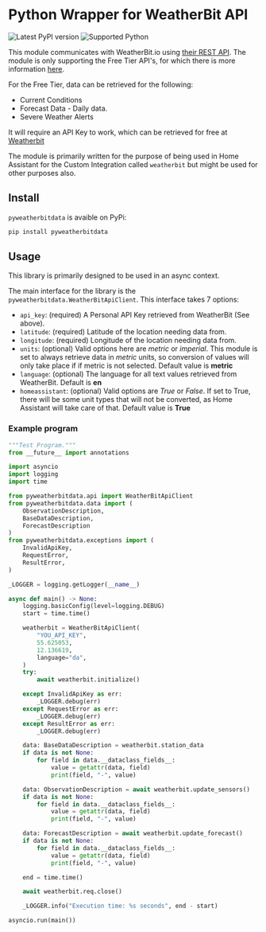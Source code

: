 
# Python Wrapper for WeatherBit API

![Latest PyPI version](https://img.shields.io/pypi/v/pyweatherbitdata) ![Supported Python](https://img.shields.io/pypi/pyversions/pyweatherbitdata)

This module communicates with WeatherBit.io using [their REST API](https://www.weatherbit.io/api). The module is only supporting the Free Tier API's, for which there is more information [here](https://www.weatherbit.io/pricing).

For the Free Tier, data can be retrieved for the following:

* Current Conditions
* Forecast Data - Daily data.
* Severe Weather Alerts

It will require an API Key to work, which can be retrieved for free at [Weatherbit](https://www.weatherbit.io/account/create)

The module is primarily written for the purpose of being used in Home Assistant for the Custom Integration called `weatherbit` but might be used for other purposes also.

## Install

`pyweatherbitdata` is avaible on PyPi:

```bash
pip install pyweatherbitdata
```

## Usage

This library is primarily designed to be used in an async context.

The main interface for the library is the `pyweatherbitdata.WeatherBitApiClient`. This interface takes 7 options:

* `api_key`: (required) A Personal API Key retrieved from WeatherBit (See above).
* `latitude`: (required) Latitude of the location needing data from.
* `longitude`: (required) Longitude of the location needing data from.
* `units`: (optional) Valid options here are *metric* or *imperial*. This module is set to always retrieve data in *metric* units, so conversion of values will only take place if if metric is not selected. Default value is **metric**
* `language`: (optional) The language for all text values retrieved from WeatherBit. Default is **en**
* `homeassistant`: (optional) Valid options are *True* or *False*. If set to True, there will be some unit types that will not be converted, as Home Assistant will take care of that. Default value is **True**

### Example program

```python
"""Test Program."""
from __future__ import annotations

import asyncio
import logging
import time

from pyweatherbitdata.api import WeatherBitApiClient
from pyweatherbitdata.data import (
    ObservationDescription,
    BaseDataDescription,
    ForecastDescription
)
from pyweatherbitdata.exceptions import (
    InvalidApiKey,
    RequestError,
    ResultError,
)

_LOGGER = logging.getLogger(__name__)

async def main() -> None:
    logging.basicConfig(level=logging.DEBUG)
    start = time.time()

    weatherbit = WeatherBitApiClient(
        "YOU_API_KEY",
        55.625053,
        12.136619,
        language="da",
    )
    try:
        await weatherbit.initialize()

    except InvalidApiKey as err:
        _LOGGER.debug(err)
    except RequestError as err:
        _LOGGER.debug(err)
    except ResultError as err:
        _LOGGER.debug(err)

    data: BaseDataDescription = weatherbit.station_data
    if data is not None:
        for field in data.__dataclass_fields__:
            value = getattr(data, field)
            print(field, "-", value)

    data: ObservationDescription = await weatherbit.update_sensors()
    if data is not None:
        for field in data.__dataclass_fields__:
            value = getattr(data, field)
            print(field, "-", value)

    data: ForecastDescription = await weatherbit.update_forecast()
    if data is not None:
        for field in data.__dataclass_fields__:
            value = getattr(data, field)
            print(field, "-", value)

    end = time.time()

    await weatherbit.req.close()

    _LOGGER.info("Execution time: %s seconds", end - start)

asyncio.run(main())
```
